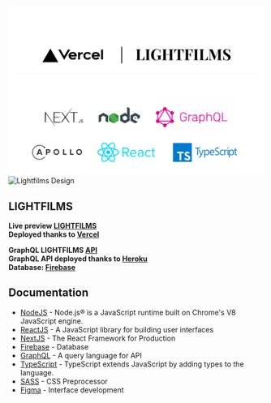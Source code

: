 ![Lightfilms & Vercel](md/__head.png "Lightfilms & Vercel")
![Lightfilms Tech Stack](md/__tech.png "Lightfilms Tech Stack")
![Lightfilms Design](md/__frm.png "Lightfilms Design")

## LIGHTFILMS

**Live preview [LIGHTFILMS]** <br>
**Deployed thanks to [Vercel]**

**GraphQL LIGHTFILMS [API]** <br>
**GraphQL API deployed thanks to [Heroku]** <br>
**Database: [Firebase]** <br> 

## Documentation

- [NodeJS] - Node.js® is a JavaScript runtime built on Chrome's V8 JavaScript engine.
- [ReactJS] - A JavaScript library for building user interfaces
- [NextJS] - The React Framework for Production
- [Firebase] - Database
- [GraphQL] - A query language for API
- [TypeScript] - TypeScript extends JavaScript by adding types to the language.
- [SASS] - CSS Preprocessor
- [Figma] - Interface development

[NodeJS]: <https://nodejs.org/en/>
[API]: <https://lightfilms-api.herokuapp.com/graphql>
[ReactJS]: <https://reactjs.org/>
[NextJS]: <https://nextjs.org/>
[GraphQL]: <https://graphql.org/>
[Python3]: <https://www.python.org/>
[here]: <https://github.com/ssandry/lightfilms/blob/main/md/scripts.md>
[LIGHTFILMS]: <https://lightfilms-ssandry.vercel.app/>
[Vercel]: <https://vercel.com/home>
[TypeScript]: <https://www.typescriptlang.org/>
[SSR]: <https://habr.com/en/post/526828/>
[SASS]: <https://sass-scss.ru/>
[Heroku]: <https://www.heroku.com/>
[Firebase]: <https://firebase.google.com/>
[Figma]: <https://www.figma.com/>
